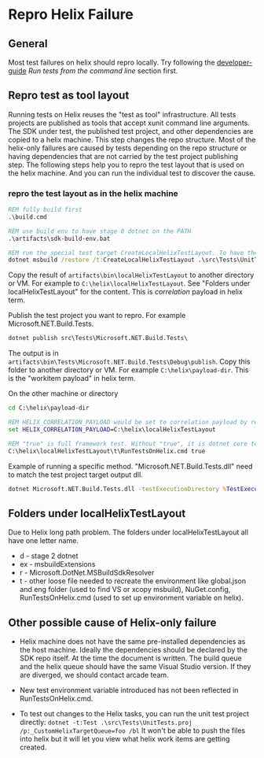 # Repro Helix Failure

## General

Most test failures on helix should repro locally. Try following the [developer-guide](developer-guide.md) _Run tests from the command line_ section first.

## Repro test as tool layout

Running tests on Helix reuses the "test as tool" infrastructure. All tests projects are published  as tools that accept xunit command line arguments. The SDK under test, the published test project, and other dependencies are copied to a helix machine. This step changes the repo structure. Most of the helix-only failures are caused by tests depending on the repo structure or having dependencies that are not carried by the test project publishing step. The following steps help you to repro the test layout that is used on the helix machine. And you can run the individual test to discover the cause.

### repro the test layout as in the helix machine

```cmd
REM fully build first
.\build.cmd

REM use build env to have stage 0 dotnet on the PATH
.\artifacts\sdk-build-env.bat

REM run the special test target CreateLocalHelixTestLayout. To have the test layout created on disk.
dotnet msbuild /restore /t:CreateLocalHelixTestLayout .\src\Tests\UnitTests.proj /p:creator=dotnetsdkdev  /p:_CustomHelixTargetQueue=Windows.Server.Amd64.VS2019.Pre.Open /bl
```

Copy the result of `artifacts\bin\localHelixTestLayout` to another directory or VM. For example to `C:\helix\localHelixTestLayout`. See "Folders under localHelixTestLayout" for the content. This is _correlation_ payload in helix term.

Publish the test project you want to repro. For example Microsoft.NET.Build.Tests.

```cmd
dotnet publish src\Tests\Microsoft.NET.Build.Tests\
```

The output is in `artifacts\bin\Tests\Microsoft.NET.Build.Tests\Debug\publish`. Copy this folder to another directory or VM. For example `C:\helix\payload-dir`. This is the "workitem payload" in helix term.

On the other machine or directory

```cmd
cd C:\helix\payload-dir

REM HELIX_CORRELATION_PAYLOAD would be set to correlation payload by real helix machine
set HELIX_CORRELATION_PAYLOAD=C:\helix\localHelixTestLayout

REM "true" is full framework test. Without "true", it is dotnet core tests. RunTestsOnHelix.cmd is the same script will setup the helix environnement.
C:\helix\localHelixTestLayout\t\RunTestsOnHelix.cmd true
```

Example of running a specific method. "Microsoft.NET.Build.Tests.dll" need to match the test project target output dll.

```cmd
dotnet Microsoft.NET.Build.Tests.dll -testExecutionDirectory %TestExecutionDirectory% -msbuildAdditionalSdkResolverFolder %HELIX_CORRELATION_PAYLOAD%\r -html testResults.html -method "Microsoft.NET.Build.Tests.GivenThatWeWantToBuildADesktopExeWithFSharp.It_builds_a_simple_net50_app"
```

## Folders under localHelixTestLayout

Due to Helix long path problem. The folders under localHelixTestLayout all have one letter name.

- d - stage 2 dotnet
- ex - msbuildExtensions
- r - Microsoft.DotNet.MSBuildSdkResolver
- t - other loose file needed to recreate the environment like global.json and eng folder (used to find VS or xcopy msbuild), NuGet.config, RunTestsOnHelix.cmd (used to set up environment variable on helix).

## Other possible cause of Helix-only failure

- Helix machine does not have the same pre-installed dependencies as the host machine. Ideally the dependencies should be declared by the SDK repo itself. At the time the document is written. The build queue and the helix queue should have the same Visual Studio version. If they are diverged, we should contact arcade team.

- New test environment variable introduced has not been reflected in RunTestsOnHelix.cmd.

- To test out changes to the Helix tasks, you can run the unit test project directly: `dotnet -t:Test .\src\Tests\UnitTests.proj /p:_CustomHelixTargetQueue=foo /bl` It won't be able to push the files into helix but it will let you view what helix work items are getting created.
